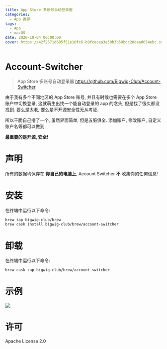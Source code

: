 ```yaml
---
title: App Store 多账号自动登录器
categories:
  - App 推荐
tags:
  - App
  - macOS
date: 2020-10-04 00:00:00
cover: https://42f2671d685f51e10fc6-b9fcecea3e50b3b59bdc28dead054ebc.ssl.cf5.rackcdn.com/illustrations/performance_overview_p9bm.svg
---
```


# Account-Switcher
> App Store 多账号自动登录器
> https://github.com/Bigwig-Club/Account-Switcher

由于我有多个不同地区的 App Store 账号, 并且有时候也需要在多个 App Store 账户中切换登录, 这就萌生出找一个能自动登录的 app 的念头, 但是找了很久都没找到. 要么是太老, 要么是不开源安全性无从考证.

所以干脆自己撸了一个, 虽然界面简单, 但是五脏俱全. 添加账户, 修改账户, 自定义账户名等都可以做到.

**最重要的是开源, 安全!**

# 声明
所有的数据均保存在 **你自己的电脑上**, Account Switcher **不** 收集你的任何信息!

# 安装
在终端中运行以下命令:

```bash
brew tap bigwig-club/brew
brew cask install bigwig-club/brew/account-switcher
```

# 卸载
在终端中运行以下命令:

```bash
brew cask zap bigwig-club/brew/account-switcher
```

# 示例
![](https://raw.githubusercontent.com/Bigwig-Club/Account-Switcher/master/demo.gif)

# 许可
Apache License 2.0